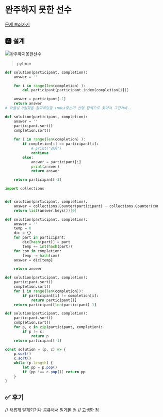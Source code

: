 
# 완주하지 못한 선수
[문제 보러가기](https://programmers.co.kr/learn/courses/30/lessons/42576)

## 🅰 설계
![완주하지못한선수](https://user-images.githubusercontent.com/63354527/122353870-6c575a80-cf8b-11eb-812c-f11b4d2d29da.jpg)


> python

```py
def solution(participant, completion):
    answer = ''

    for i in range(len(completion) ):
        del participant[participant.index(completion[i])]

    answer = participant[-1]
    return answer
# 효율성 0점맞음 참교육당함 index찾는거 선형 탐색으로 찾아서 그런가봐..
```

```py
def solution(participant, completion):
    answer = ''
    participant.sort()
    completion.sort()
    
    for i in range(len(completion) ):
        if completion[i] == participant[i]:
            # print("같음")
            continue
        else:
            answer = participant[i]
            print(answer)
            return answer

    return participant[-1]
```
```py
import collections


def solution(participant, completion):
    answer = collections.Counter(participant) - collections.Counter(completion)
    return list(answer.keys())[0]

```

```py
def solution(participant, completion):
    answer = ''
    temp = 0
    dic = {}
    for part in participant:
        dic[hash(part)] = part
        temp += int(hash(part))
    for com in completion:
        temp -= hash(com)
    answer = dic[temp]

    return answer

```

```py
def solution(participant, completion):
    participant.sort()
    completion.sort()
    for i in range(len(completion)):
        if participant[i] != completion[i]:
            return participant[i]
    return participant[len(participant)-1]
```

```py
def solution(participant, completion):
    participant.sort()
    completion.sort()
    for p, c in zip(participant, completion):
        if p != c:
            return p
    return participant[-1]
```

```js
const solution = (p, c) => {
    p.sort()
    c.sort()
    while (p.length) {
        let pp = p.pop()
        if (pp !== c.pop()) return pp
    }
}
```

## ✅ 후기
// 새롭게 알게되거나 공유해서 알게된 점
// 고생한 점
